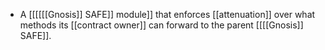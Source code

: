 - A [[[[[[Gnosis]] SAFE]] module]] that enforces [[attenuation]] over what methods its [[contract owner]] can forward to the parent [[[[Gnosis]] SAFE]].
